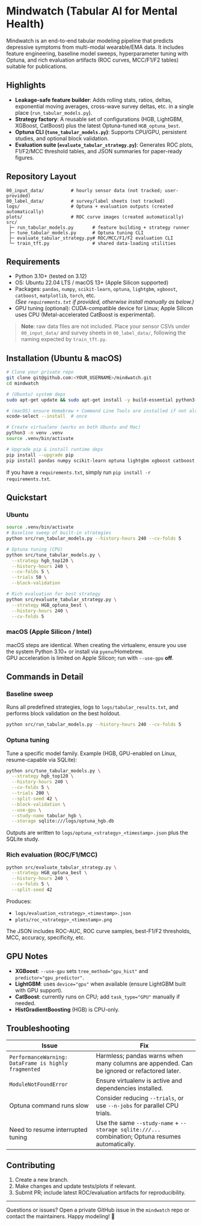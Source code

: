 # Mindwatch (Tabular AI for Mental Health)

Mindwatch is an end-to-end tabular modeling pipeline that predicts depressive symptoms from multi-modal wearable/EMA data. It includes feature engineering, baseline model sweeps, hyperparameter tuning with Optuna, and rich evaluation artifacts (ROC curves, MCC/F1/F2 tables) suitable for publications.

## Highlights

- **Leakage-safe feature builder**: Adds rolling stats, ratios, deltas, exponential moving averages, cross-wave survey deltas, etc. in a single place (`run_tabular_models.py`).
- **Strategy factory**: A reusable set of configurations (HGB, LightGBM, XGBoost, CatBoost) plus the latest Optuna-tuned `HGB_optuna_best`.
- **Optuna CLI (`tune_tabular_models.py`)**: Supports CPU/GPU, persistent studies, and optional block validation.
- **Evaluation suite (`evaluate_tabular_strategy.py`)**: Generates ROC plots, F1/F2/MCC threshold tables, and JSON summaries for paper-ready figures.

## Repository Layout

```
00_input_data/          # hourly sensor data (not tracked; user-provided)
00_label_data/          # survey/label sheets (not tracked)
logs/                   # Optuna + evaluation outputs (created automatically)
plots/                  # ROC curve images (created automatically)
src/
 ├─ run_tabular_models.py       # feature building + strategy runner
 ├─ tune_tabular_models.py      # Optuna tuning CLI
 ├─ evaluate_tabular_strategy.py# ROC/MCC/F1/F2 evaluation CLI
 └─ train_tft.py                # shared data-loading utilities
```

## Requirements

- Python 3.10+ (tested on 3.12)
- OS: Ubuntu 22.04 LTS / macOS 13+ (Apple Silicon supported)
- Packages: `pandas`, `numpy`, `scikit-learn`, `optuna`, `lightgbm`, `xgboost`, `catboost`, `matplotlib`, `torch`, etc.  
  *(See `requirements.txt` if provided, otherwise install manually as below.)*
- GPU tuning (optional): CUDA-compatible device for Linux; Apple Silicon uses CPU (Metal-accelerated CatBoost is experimental).

> **Note**: raw data files are not included. Place your sensor CSVs under `00_input_data/` and survey sheets in `00_label_data/`, following the naming expected by `train_tft.py`.

## Installation (Ubuntu & macOS)

```bash
# Clone your private repo
git clone git@github.com:<YOUR_USERNAME>/mindwatch.git
cd mindwatch

# (Ubuntu) system deps
sudo apt-get update && sudo apt-get install -y build-essential python3-venv

# (macOS) ensure Homebrew + Command Line Tools are installed if not already
xcode-select --install  # once

# Create virtualenv (works on both Ubuntu and Mac)
python3 -m venv .venv
source .venv/bin/activate

# Upgrade pip & install runtime deps
pip install --upgrade pip
pip install pandas numpy scikit-learn optuna lightgbm xgboost catboost matplotlib torch
```

If you have a `requirements.txt`, simply run `pip install -r requirements.txt`.

## Quickstart

### Ubuntu
```bash
source .venv/bin/activate
# Baseline sweep of built-in strategies
python src/run_tabular_models.py --history-hours 240 --cv-folds 5

# Optuna tuning (CPU)
python src/tune_tabular_models.py \
  --strategy hgb_top120 \
  --history-hours 240 \
  --cv-folds 5 \
  --trials 50 \
  --block-validation

# Rich evaluation for best strategy
python src/evaluate_tabular_strategy.py \
  --strategy HGB_optuna_best \
  --history-hours 240 \
  --cv-folds 5
```

### macOS (Apple Silicon / Intel)
macOS steps are identical. When creating the virtualenv, ensure you use the system Python 3.10+ or install via `pyenv`/Homebrew.  
GPU acceleration is limited on Apple Silicon; run with `--use-gpu` **off**.

## Commands in Detail

### Baseline sweep
Runs all predefined strategies, logs to `logs/tabular_results.txt`, and performs block validation on the best holdout.
```bash
python src/run_tabular_models.py --history-hours 240 --cv-folds 5
```

### Optuna tuning
Tune a specific model family. Example (HGB, GPU-enabled on Linux, resume-capable via SQLite):
```bash
python src/tune_tabular_models.py \
  --strategy hgb_top120 \
  --history-hours 240 \
  --cv-folds 5 \
  --trials 200 \
  --split-seed 42 \
  --block-validation \
  --use-gpu \
  --study-name tabular_hgb \
  --storage sqlite:///logs/optuna_hgb.db
```
Outputs are written to `logs/optuna_<strategy>_<timestamp>.json` plus the SQLite study.

### Rich evaluation (ROC/F1/MCC)
```bash
python src/evaluate_tabular_strategy.py \
  --strategy HGB_optuna_best \
  --history-hours 240 \
  --cv-folds 5 \
  --split-seed 42
```
Produces:
- `logs/evaluation_<strategy>_<timestamp>.json`
- `plots/roc_<strategy>_<timestamp>.png`

The JSON includes ROC-AUC, ROC curve samples, best-F1/F2 thresholds, MCC, accuracy, specificity, etc.

## GPU Notes
- **XGBoost**: `--use-gpu` sets `tree_method="gpu_hist"` and `predictor="gpu_predictor"`.
- **LightGBM**: uses `device="gpu"` when available (ensure LightGBM built with GPU support).
- **CatBoost**: currently runs on CPU; add `task_type="GPU"` manually if needed.
- **HistGradientBoosting** (HGB) is CPU-only.

## Troubleshooting

| Issue | Fix |
| ----- | --- |
| `PerformanceWarning: DataFrame is highly fragmented` | Harmless; pandas warns when many columns are appended. Can be ignored or refactored later. |
| `ModuleNotFoundError` | Ensure virtualenv is active and dependencies installed. |
| Optuna command runs slow | Consider reducing `--trials`, or use `--n-jobs` for parallel CPU trials. |
| Need to resume interrupted tuning | Use the same `--study-name` + `--storage sqlite:///...` combination; Optuna resumes automatically. |

## Contributing

1. Create a new branch.
2. Make changes and update tests/plots if relevant.
3. Submit PR; include latest ROC/evaluation artifacts for reproducibility.

---

Questions or issues? Open a private GitHub issue in the `mindwatch` repo or contact the maintainers. Happy modeling! 🎯
